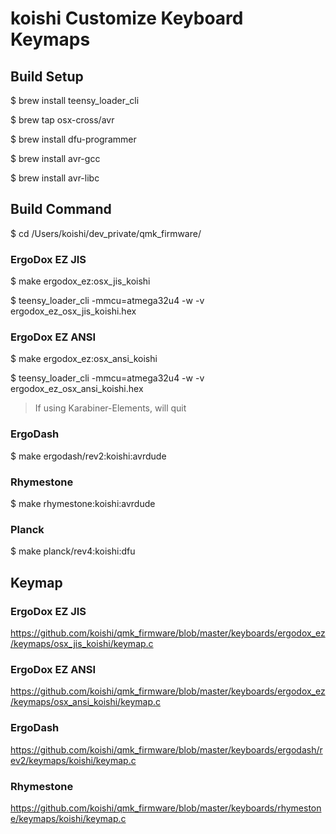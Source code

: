 # koishi Customize Keyboard Keymaps

## Build Setup

$ brew install teensy_loader_cli

$ brew tap osx-cross/avr

$ brew install dfu-programmer

$ brew install avr-gcc

$ brew install avr-libc

## Build Command

$ cd /Users/koishi/dev_private/qmk_firmware/

### ErgoDox EZ JIS

$ make ergodox_ez:osx_jis_koishi

$ teensy_loader_cli -mmcu=atmega32u4 -w -v ergodox_ez_osx_jis_koishi.hex

### ErgoDox EZ ANSI

$ make ergodox_ez:osx_ansi_koishi

$ teensy_loader_cli -mmcu=atmega32u4 -w -v ergodox_ez_osx_ansi_koishi.hex

> If using Karabiner-Elements, will quit

### ErgoDash

$ make ergodash/rev2:koishi:avrdude

### Rhymestone

$ make rhymestone:koishi:avrdude

### Planck

$ make planck/rev4:koishi:dfu

## Keymap

### ErgoDox EZ JIS

https://github.com/koishi/qmk_firmware/blob/master/keyboards/ergodox_ez/keymaps/osx_jis_koishi/keymap.c

### ErgoDox EZ ANSI

https://github.com/koishi/qmk_firmware/blob/master/keyboards/ergodox_ez/keymaps/osx_ansi_koishi/keymap.c

### ErgoDash

https://github.com/koishi/qmk_firmware/blob/master/keyboards/ergodash/rev2/keymaps/koishi/keymap.c

### Rhymestone

https://github.com/koishi/qmk_firmware/blob/master/keyboards/rhymestone/keymaps/koishi/keymap.c
